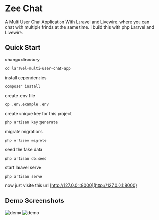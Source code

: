 # Zee Chat 
A Multi User Chat Application With Laravel and Livewire. where you can chat with multiple frinds at the same time. i build this with php Laravel and Livewire.

## Quick Start

change directory
```
cd laravel-multi-user-chat-app
```
install dependencies
```
composer install
```
create .env file

```
cp .env.example .env
```
create unique key for this project
```
php artisan key:generate
```
migrate migrations
```
php artisan migrate
```
seed the fake data
```
php artisan db:seed
```
start laravel serve
```
php artisan serve
```
now just visite this url
[http://127.0.0.1:8000](http://127.0.0.1:8000)

## Demo Screenshots
![demo](chat-app.png)
![demo](chat-app-1.png)

